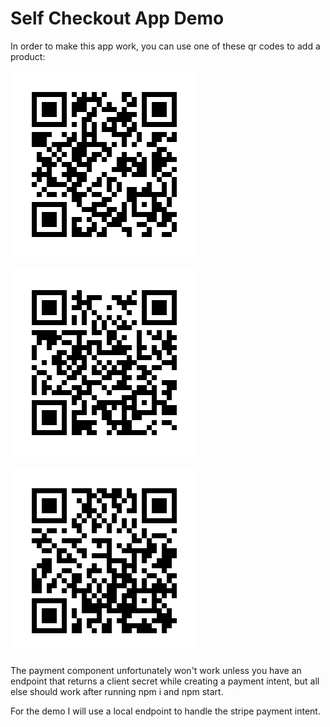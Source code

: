 # Self Checkout App Demo

In order to make this app work, you can use one of these qr codes to add a product: 

![alt text](https://github.com/biggamesmallworld/self-checkout/blob/main/qrcodes/qr1.png?raw=true)

![alt text](https://github.com/biggamesmallworld/self-checkout/blob/main/qrcodes/qr2.png?raw=true)

![alt text](https://github.com/biggamesmallworld/self-checkout/blob/main/qrcodes/qr3.png?raw=true)

The payment component unfortunately won't work unless you have an endpoint that returns a client secret while creating a payment intent, but all else should work after running npm i and npm start.

For the demo I will use a local endpoint to handle the stripe payment intent.